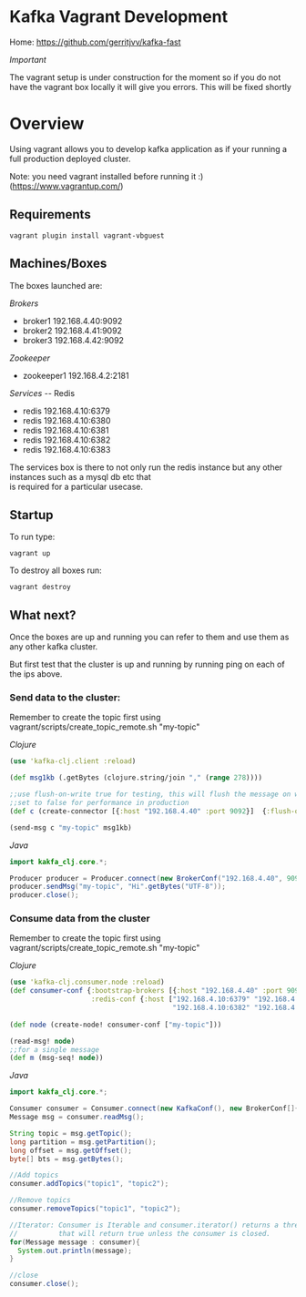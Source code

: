 Kafka Vagrant Development
==========================

Home: https://github.com/gerritjvv/kafka-fast


*Important*

The vagrant setup is under construction for the moment so if you do not have the vagrant box locally it will give you errors. This will be fixed shortly

# Overview

Using vagrant allows you to develop kafka application as if your running a full production deployed cluster.

Note: you need vagrant installed before running it :) (https://www.vagrantup.com/)

## Requirements


```vagrant plugin install vagrant-vbguest```

## Machines/Boxes

The boxes launched are:

*Brokers*
  * broker1 192.168.4.40:9092
  * broker2 192.168.4.41:9092
  * broker3 192.168.4.42:9092
  
*Zookeeper*
  * zookeeper1 192.168.4.2:2181


*Services* -- Redis

  * redis 192.168.4.10:6379
  * redis 192.168.4.10:6380
  * redis 192.168.4.10:6381
  * redis 192.168.4.10:6382
  * redis 192.168.4.10:6383

  
The services box is there to not only run the redis instance but any other instances such as a mysql db etc that  
is required for a particular usecase.

## Startup

To run type:

```vagrant up```

To destroy all boxes run:

```vagrant destroy```

## What next?

Once the boxes are up and running you can refer to them and use them as any other kafka cluster.

But first test that the cluster is up and running by running ping on each of the ips above.


### Send data to the cluster:

Remember to create the topic first using vagrant/scripts/create_topic_remote.sh "my-topic"

*Clojure*

```clojure
(use 'kafka-clj.client :reload)

(def msg1kb (.getBytes (clojure.string/join "," (range 278))))

;;use flush-on-write true for testing, this will flush the message on write to kafka
;;set to false for performance in production
(def c (create-connector [{:host "192.168.4.40" :port 9092}]  {:flush-on-write true}))

(send-msg c "my-topic" msg1kb)
```

*Java*

```java
import kakfa_clj.core.*;

Producer producer = Producer.connect(new BrokerConf("192.168.4.40", 9092));
producer.sendMsg("my-topic", "Hi".getBytes("UTF-8"));
producer.close();
```

### Consume data from the cluster

Remember to create the topic first using vagrant/scripts/create_topic_remote.sh "my-topic"

*Clojure*

```clojure
(use 'kafka-clj.consumer.node :reload)
(def consumer-conf {:bootstrap-brokers [{:host "192.168.4.40" :port 9092}]
                    :redis-conf {:host ["192.168.4.10:6379" "192.168.4.10:6380" "192.168.4.10:6381"
                                        "192.168.4.10:6382" "192.168.4.10:6383" ] :max-active 5 :timeout 1000 :group-name "test"} :conf {}})
                                        
(def node (create-node! consumer-conf ["my-topic"]))

(read-msg! node)
;;for a single message
(def m (msg-seq! node))

```

*Java*

```java
import kakfa_clj.core.*;

Consumer consumer = Consumer.connect(new KafkaConf(), new BrokerConf[]{new BrokerConf("192.168.4.40", 9092)}, new RedisConf("192.168.4.10", 6379, "test-group"), "my-topic");
Message msg = consumer.readMsg();

String topic = msg.getTopic();
long partition = msg.getPartition();
long offset = msg.getOffset();
byte[] bts = msg.getBytes();

//Add topics
consumer.addTopics("topic1", "topic2");

//Remove topics
consumer.removeTopics("topic1", "topic2");

//Iterator: Consumer is Iterable and consumer.iterator() returns a threadsafe iterator
//          that will return true unless the consumer is closed.
for(Message message : consumer){
  System.out.println(message);
}

//close
consumer.close();
```
